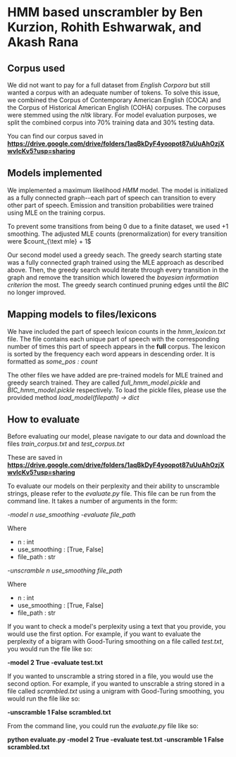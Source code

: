 
# HMM based unscrambler by Ben Kurzion, Rohith Eshwarwak, and Akash Rana

## Corpus used
We did not want to pay for a full dataset from *English Corpora* but still wanted a corpus with an adequate number of tokens. 
To solve this issue, we combined the Corpus of Contemporary American English (COCA) and the Corpus of Historical American English (COHA) corpuses.
The corpuses were stemmed using the *nltk* library.
For model evaluation purposes, we split the combined corpus into 70% training data and 30% testing data.

You can find our corpus saved in **https://drive.google.com/drive/folders/1aqBkDyF4yoopot87uUuAhOzjXwvIcKv5?usp=sharing**

## Models implemented
We implemented a maximum likelihood *HMM* model. The model is initialized as a fully connected graph--each part of speech can transition to every other part of speech. Emission and transition probabilities were trained using MLE on the training corpus. 

To prevent some transitions from being 0 due to a finite dataset, we used +1 smoothing. The adjusted MLE counts (prenormalization) for every transition were $count_{\text mle} + 1$

Our second model used a greedy seach. The greedy search starting state was a fully connected graph trained using the MLE approach as described above. Then, the greedy search would iterate through every transition in the graph and remove the transition which lowered the *bayesian information criterion* the most. The greedy search continued pruning edges until the *BIC* no longer improved. 

## Mapping models to files/lexicons
We have included the part of speech lexicon counts in the *hmm_lexicon.txt* file. The file contains each unique part of speech with the corresponding number of times this part of speech appears in the **full** corpus.
The lexicon is sorted by the frequency each word appears in descending order. It is formatted as *some_pos : count*

The other files we have added are pre-trained models for MLE trained and greedy search trained. They are called *full_hmm_model.pickle* and *BIC_hmm_model.pickle* respectively. To load the pickle files, please use the provided method *load_model(filepath) -> dict*

## How to evaluate
Before evaluating our model, please navigate to our data and download the files *train_corpus.txt* and *test_corpus.txt*

These are saved in **https://drive.google.com/drive/folders/1aqBkDyF4yoopot87uUuAhOzjXwvIcKv5?usp=sharing**

To evaluate our models on their perplexity and their ability to unscramble strings, please refer to the *evaluate.py* file. This file can be run from the command line.
It takes a number of arguments in the form: 

*-model n use_smoothing -evaluate file_path*

Where 
- n : int
- use_smoothing : [True, False]
- file_path : str

*-unscramble n use_smoothing file_path*

Where 
- n : int
- use_smoothing : [True, False]
- file_path : str

If you want to check a model's perplexity using a text that you provide, you would use the first option. 
For example, if you want to evaluate the perplexity of a bigram with Good-Turing smoothing on a file called *test.txt*, you would run the file like so:

**-model 2 True -evaluate test.txt**

If you wanted to unscramble a string stored in a file, you would use the second option. 
For example, if you wanted to unscrable a string stored in a file called *scrambled.txt* using a unigram with Good-Turing smoothing, you would run the file like so:

**-unscramble 1 False scrambled.txt**

From the command line, you could run the *evaluate.py* file like so:

**python evaluate.py -model 2 True -evaluate test.txt -unscramble 1 False scrambled.txt**
